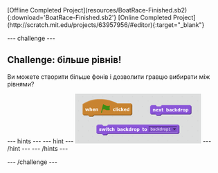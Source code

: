 <div class="p-hero-buttons">
 [Offline Completed Project](resources/BoatRace-Finished.sb2){:download='BoatRace-Finished.sb2'}
 [Online Completed Project](http://scratch.mit.edu/projects/63957956/#editor){:target="_blank"}
</div>

\--- challenge \---

## Challenge: більше рівнів!

Ви можете створити більше фонів і дозволити гравцю вибирати між рівнями?

\--- hints \--- \--- hint \--- ![screenshot](images/boat-levels-blocks.png) \--- /hint \--- \--- /hints \---

\--- /challenge \---